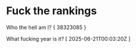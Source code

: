 # Fuck the rankings

Who the hell am I?
{ 38323085 }

What fucking year is it?
[ 2025-06-21T00:03:20Z ]

